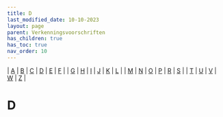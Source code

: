 ```yaml
---
title: D
last_modified_date: 10-10-2023
layout: page
parent: Verkenningsvoorschriften
has_children: true
has_toc: true
nav_order: 10
---
```


| [A](../A/A.html) | [B](../B/B.html) | [C](../C/C.html) | [D](../D/D.html) | [E](../E/E.html) | [F](../F/F.html) |
| [G](../G/G.html) | [H](../H/H.html) | [I](../I/I.html) | [J](../J/J.html) | [K](../K/K.html) | [L](../L/L.html) |
| [M](../M/M.html) | [N](../N/N.html) | [O](../O/O.html) | [P](../P/P.html) | [R](../R/R.html) | [S](../S/S.html) |
| [T](../T/T.html) | [U](../U/U.html) | [V](../V/V.html) | [W](../W/W.html) | [Z](../Z/Z.html) |

D
=

<!--

|     |     |     |     |     |
| --- | --- | --- | --- | --- |

| [![](../C/Camping_Dagcamping/Dagcampeerplaats_mini.jpg)](../C/Camping_Dagcamping/Camping_Dagcamping.html)<br>[Camping_Dagcamping](../C/Camping_Dagcamping/Camping_Dagcamping.html)
| [![](Dakruiter/dakruiter_vv_0193.jpg)](Dakruiter/Dakruiter.html)<br>[Dakruiter](Dakruiter/Dakruiter.html)
Daktuin
| [![](Dam/vv_0070_125x100.jpg)](Dam/Dam.html)<br>[Dam / Koedam](Dam/Dam.html)
Deelkern
Deelraad
Detentiecentrum
| [![](Dieptegetal/dieptegetal.gif)](Dieptegetal/Dieptegetal.html)<br>[Dieptegetal](Dieptegetal/Dieptegetal.html)
| [![](Dieptelijn/kaart_dieptelijn_125x100.jpg)](Dieptelijn/Dieptelijn.html)<br>[Dieptelijn](Dieptelijn/Dieptelijn.html)
| [![](Dieptelijn/kaart_dieptelijn_125x100.jpg)](Dieptelijngetal/Dieptelijngetal.html)<br>[Dieptelijngetal](Dieptelijngetal/Dieptelijngetal.html)
| [![](Dieptepunt/dieptepunt_124x76.jpg)](Dieptepunt/Dieptepunt.html)<br>[Dieptepunt](Dieptepunt/Dieptepunt.html)
| [![](../B/Begraafplaats/dierenbegraafplaats_124x93.jpg)](Dierenbegraafplaats/Dierenbegraafplaats.html)<br>[Dierenbegraafplaats](Dierenbegraafplaats/Dierenbegraafplaats.html)
Dierencrematorium
| [![](Dierentuin/dierentuin_1_124x123.jpg)](Dierentuin/Dierentuin.html)<br>[Dierentuin / Safaripark](Dierentuin/Dierentuin.html)
| [![](Dijk/dijk_vv_0154.jpg)](Dijk/Dijk.html)<br>[Dijk](Dijk/Dijk.html)
| [![](Dijkmagazijn/Dijkmagazijn_124x91.jpg)](Dijkmagazijn/Dijkmagazijn.html)<br>[Dijkmagazijn](Dijkmagazijn/Dijkmagazijn.html)
| [![](Dijkversteviging/vv_0394_123x92.jpg)](Dijkversteviging/Dijkversteviging.html)<br>[Dijkversteviging](Dijkversteviging/Dijkversteviging.html)
| [![](../B/Begraafplaats/dodenakker_vv_0144.jpg)](Dodenakker_en_Dodenakker_met_bos/Dodenakker_en_Dodenakker_met_bos.html)<br>[Dodenakker en Dodenakker met bos](Dodenakker_en_Dodenakker_met_bos/Dodenakker_en_Dodenakker_met_bos.html)
| [![](Dok_en_Droogdok/dok_vv_0023.jpg)](Dok_en_Droogdok/Dok_en_Droogdok.html)<br>[Dok en Droogdok](Dok_en_Droogdok/Dok_en_Droogdok.html)
| [![](Doodlopende_weg/doodlopende_weg_124x92.jpg)](Doodlopende_weg/Doodlopende_weg.html)<br>[Doodlopende weg](Doodlopende_weg/Doodlopende_weg.html)
| [![](Doolhof/doolhof_124x92.jpg)](Doolhof/Doolhof.html)<br>[Doolhof](Doolhof/Doolhof.html)
Doorlaatbrug
| [![](Doorwaadbare_plaats/doorwaadbare_plaats_125x100.jpg)](Doorwaadbare_plaats/Doorwaadbare_plaats.html)<br>[Doorwaadbare plaats](Doorwaadbare_plaats/Doorwaadbare_plaats.html)
| [![](Drafbaan/vv_0211_125x100.jpg)](../R/Ren_drafbaan/Ren_drafbaan.html)<br>[Renbaan / Drafbaan](../R/Ren_drafbaan/Ren_drafbaan.html)
| [![](Drainagegeul/drainagegeul_124x93.jpg)](Drainagegeul/Drainagegeul.html)<br>[Drainagegeul](Drainagegeul/Drainagegeul.html)
| [![](Dras/dras_124x83.jpg)](Dras/Dras.html)<br>[Dras](Dras/Dras.html)
| [![](Drijvende_bebouwing/drijvende_bebouwing_124x89.jpg)](Drijvende_bebouwing/Drijvende_bebouwing.html)<br>[Drijvende bebouwing](Drijvende_bebouwing/Drijvende_bebouwing.html)
| [![](Drinkplaats/Drinkplaats_124x80.jpg)](Drinkplaats/Drinkplaats.html)<br>[Drinkplaats](Drinkplaats/Drinkplaats.html)
| [![](Drinkwaterbekken/drinkwaterbekken_124x87.jpg)](Drinkwaterbekken/Drinkwaterbekken.html)<br>[Drinkwaterbekken](Drinkwaterbekken/Drinkwaterbekken.html)
| [![](Drinkwaterreservoir/drinkwaterreservoir_124x83.jpg)](Drinkwaterreservoir/Drinkwaterreservoir.html)<br>[Drinkwaterreservoir](Drinkwaterreservoir/Drinkwaterreservoir.html)
| [![](Droge_sloot/droge_sloot_vv_0130.jpg)](Droge_sloot/Droge_sloot.html)<br>[Droge sloot](Droge_sloot/Droge_sloot.html)
Droogvallend
| [![](Droogvallende_gronden/droogvallende_gronden_125x100.jpg)](Droogvallende_gronden/Droogvallende_gronden.html)<br>[Droogvallende gronden](Droogvallende_gronden/Droogvallende_gronden.html)
| [![](Dubbelspoor/dubbelspoor_vv_0341.jpg)](Dubbelspoor/Spoorbaan_Dubbelspoor.html)<br>[Dubbelspoor](Dubbelspoor/Dubbelspoor.html)
| [![](Duiker/duiker_1.jpg)](Duiker/Duiker.html)<br>[Duiker](Duiker/Duiker.html)
| [![](Duin/duingebied_vv_0516.jpg)](Duin/Duin.html)<br>[Duin](Duin/Duin.html)
| [![](Duindoorn/duindoorn_vv_0413.jpg)](Duindoorn/Duindoorn.html)<br>[Duindoorn](Duindoorn/Duindoorn.html)
Duingebied
| [![](Duintop/duintop_vv_0520.jpg)](Duintop/Duintop.html)<br>[Duintop](Duintop/Duintop.html)
| [![](Dukdalf/dukdalf_vv_0116.jpg)](Dukdalf/Dukdalf.html)<br>[Dukdalf](Dukdalf/Dukdalf.html)

-->
